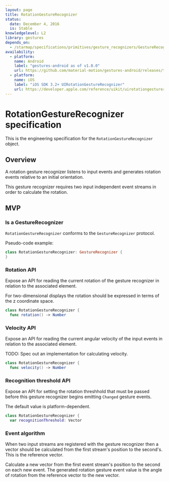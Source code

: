 ```yaml
---
layout: page
title: RotationGestureRecognizer
status:
  date: December 4, 2016
  is: Stable
knowledgelevel: L2
library: gestures
depends_on:
  - /starmap/specifications/primitives/gesture_recognizers/GestureRecognizer
availability:
  - platform:
    name: Android
    label: "gestures-android as of v1.0.0"
    url: https://github.com/material-motion/gestures-android/releases/tag/1.0.0
  - platform:
    name: iOS
    label: "iOS SDK 3.2+ UIRotationGestureRecognizer"
    url: https://developer.apple.com/reference/uikit/uirotationgesturerecognizer
---
```


# RotationGestureRecognizer specification

This is the engineering specification for the `RotationGestureRecognizer` object.

## Overview

A rotation gesture recognizer listens to input events and generates rotation events relative to
an initial orientation.

This gesture recognizer requires two input independent event streams in order to calculate the
rotation.

## MVP

### Is a GestureRecognizer

`RotationGestureRecognizer` conforms to the `GestureRecognizer` protocol.

Pseudo-code example:

```swift
class RotationGestureRecognizer: GestureRecognizer {
}
```

### Rotation API

Expose an API for reading the current rotation of the gesture recognizer in relation to the
associated element.

For two-dimensional displays the rotation should be expressed in terms of the z coordinate space.

```swift
class RotationGestureRecognizer {
  func rotation() -> Number
```

### Velocity API

Expose an API for reading the current angular velocity of the input events in relation to the
associated element.

TODO: Spec out an implementation for calculating velocity.

```swift
class RotationGestureRecognizer {
  func velocity() -> Number
```

### Recognition threshold API

Expose an API for setting the rotation threshhold that must be passed before this gesture
recognizer begins emitting `Changed` gesture events.

The default value is platform-dependent.

```swift
class RotationGestureRecognizer {
  var recognitionThreshold: Vector
```

### Event algorithm

When two input streams are registered with the gesture recognizer then a vector should be calculated
from the first stream's position to the second's. This is the reference vector.

Calculate a new vector from the first event stream's position to the second on each new event. The
generated rotation gesture event value is the angle of rotation from the reference vector to the new
vector.
